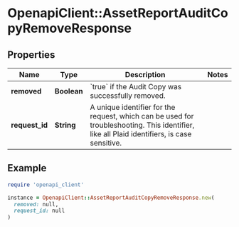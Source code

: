 # OpenapiClient::AssetReportAuditCopyRemoveResponse

## Properties

| Name | Type | Description | Notes |
| ---- | ---- | ----------- | ----- |
| **removed** | **Boolean** | &#x60;true&#x60; if the Audit Copy was successfully removed. |  |
| **request_id** | **String** | A unique identifier for the request, which can be used for troubleshooting. This identifier, like all Plaid identifiers, is case sensitive. |  |

## Example

```ruby
require 'openapi_client'

instance = OpenapiClient::AssetReportAuditCopyRemoveResponse.new(
  removed: null,
  request_id: null
)
```

